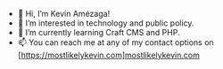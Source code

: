 - 👋 Hi, I’m Kevin Amézaga!
- 👀 I’m interested in technology and public policy.
- 🌱 I’m currently learning Craft CMS and PHP.
- 📫 You can reach me at any of my contact options on [https://mostlikelykevin.com]mostlikelykevin.com
